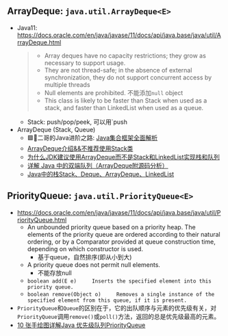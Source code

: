 
## ArrayDeque: `java.util.ArrayDeque<E>`
* Java11: https://docs.oracle.com/en/java/javase/11/docs/api/java.base/java/util/ArrayDeque.html
  > * Array deques have no capacity restrictions; they grow as necessary to support usage.
  > *  They are not thread-safe; in the absence of external synchronization, they do not support concurrent access by multiple threads
  > * Null elements are prohibited. 不能添加`null` object
  > * This class is likely to be faster than Stack when used as a stack, and faster than LinkedList when used as a queue.
    * Stack: push/pop/peek, 可以用`push
* ArrayDeque (Stack, Queue)
    * 🟩🌟二哥的Java进阶之路: [Java集合框架全面解析](https://javabetter.cn/collection/gailan.html)
    * [ArrayDeque介绍&&不推荐使用Stack类](https://blog.csdn.net/weixin_45713992/article/details/127574159)
    * [为什么JDK建议使用ArrayDeque而不是Stack和LinkedList实现栈和队列](https://www.cnblogs.com/jiading/articles/12452830.html)
    * [详解 Java 中的双端队列（ArrayDeque附源码分析）](https://javabetter.cn/collection/arraydeque.html)
    * [Java中的栈Stack、Deque、ArrayDeque、LinkedList](https://blog.csdn.net/linysuccess/article/details/109038453)


## PriorityQueue: `java.util.PriorityQueue<E>`
* https://docs.oracle.com/en/java/javase/11/docs/api/java.base/java/util/PriorityQueue.html
    * An unbounded priority queue based on a priority heap. The elements of the priority queue are ordered according to their natural ordering, or by a Comparator provided at queue construction time, depending on which constructor is used.
        * 基于queue，自然排序(即从小到大)
    * A priority queue does not permit null elements.
        * 不能存放null
    * `boolean add(E e) 	Inserts the specified element into this priority queue.`
    * `boolean remove(Object o) 	Removes a single instance of the specified element from this queue, if it is present.`
* `PriorityQueue`和`Queue`的区别在于，它的出队顺序与元素的优先级有关，对`PriorityQueue`调用`remove()`或`poll()`方法，返回的总是优先级最高的元素。
* [10 张手绘图详解Java 优先级队列PriorityQueue](https://javabetter.cn/collection/PriorityQueue.html)
